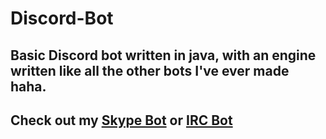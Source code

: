 # Discord-Bot

## Basic Discord bot written in java, with an engine written like all the other bots I've ever made haha.

## Check out my [Skype Bot](https://github.com/Noy/SkypeBot) or [IRC Bot](https://github.com/Noy/IRCBot)
